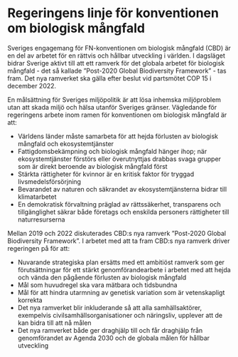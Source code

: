 # Regeringens linje för konventionen om biologisk mångfald

Sveriges engagemang för FN-konventionen om biologisk mångfald (CBD) är en del av arbetet för en rättvis och hållbar utveckling i världen. I dagsläget bidrar Sverige aktivt till att ett ramverk för det globala arbetet för biologisk mångfald - det så kallade ”Post-2020 Global Biodiversity Framework” - tas fram. Det nya ramverket ska gälla efter beslut vid partsmötet COP 15 i december 2022.

En målsättning för Sveriges miljöpolitik är att lösa inhemska miljöproblem utan att skada miljö och hälsa utanför Sveriges gränser. Vägledande för regeringens arbete inom ramen för konventionen om biologisk mångfald är att:

* Världens länder måste samarbeta för att hejda förlusten av biologisk mångfald och ekosystemtjänster
* Fattigdomsbekämpning och biologisk mångfald hänger ihop; när ekosystemtjänster förstörs eller överutnyttjas drabbas svaga grupper som är direkt beroende av biologisk mångfald först
* Stärkta rättigheter för kvinnor är en kritisk faktor för tryggad livsmedelsförsörjning
* Bevarandet av naturen och säkrandet av ekosystemtjänsterna bidrar till klimatarbetet
* En demokratisk förvaltning präglad av rättssäkerhet, transparens och tillgänglighet säkrar både företags och enskilda personers rättigheter till naturresurserna

Mellan 2019 och 2022 diskuterades CBD:s nya ramverk ”Post-2020 Global Biodiversity Framework”. I arbetet med att ta fram CBD:s nya ramverk driver regeringen på för att:

* Nuvarande strategiska plan ersätts med ett ambitiöst ramverk som ger förutsättningar för ett stärkt genomförandearbete i arbetet med att hejda och vända den pågående förlusten av biologisk mångfald
* Mål som huvudregel ska vara mätbara och tidsbundna
* Mål för att hindra utarmning av genetisk variation som är vetenskapligt korrekta
* Det nya ramverket blir inkluderande så att alla samhällsaktörer, exempelvis civilsamhällsorganisationer och näringsliv, upplever att de kan bidra till att nå målen
* Det nya ramverket både ger draghjälp till och får draghjälp från genomförandet av Agenda 2030 och de globala målen för hållbar utveckling
